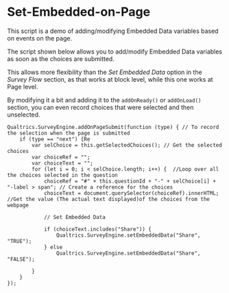# Set-Embedded-on-Page

This script is a demo of adding/modifying Embedded Data variables based on events on the page.

The script shown below allows you to add/modify Embedded Data variables as soon as the choices are submitted.

This allows more flexibility than the _Set Embedded Data_ option in the _Survey Flow_ section, as that works at block level, while this one works at Page level.

By modifying it a bit and adding it to the `addOnReady()` or `addOnLoad()` section, you can even record choices that were selected and then unselected.

```text
Qualtrics.SurveyEngine.addOnPageSubmit(function (type) { // To record the selection when the page is submitted
    if (type == "next") {Re
        var selChoice = this.getSelectedChoices(); // Get the selected choices
        var choiceRef = "";
        var choiceText = "";
        for (let i = 0; i < selChoice.length; i++) {  //Loop over all the choices selected in the question
            choiceRef = "#" + this.questionId + "-" + selChoice[i] + "-label > span"; // Create a reference for the choices 
            choiceText = document.querySelector(choiceRef).innerHTML; //Get the value (The actual text displayed)of the choices from the webpage

            // Set Embedded Data

            if (choiceText.includes("Share")) {
                Qualtrics.SurveyEngine.setEmbeddedData("Share", "TRUE");
            } else
                Qualtrics.SurveyEngine.setEmbeddedData("Share", "FALSE");

        }
    }
});
```

